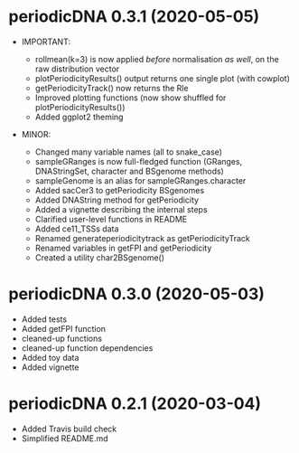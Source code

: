 # periodicDNA 0.3.1 (2020-05-05)  

* IMPORTANT: 
  - rollmean(k=3) is now applied *before* normalisation *as well*, 
      on the raw distribution vector
  - plotPeriodicityResults() output returns one single plot (with cowplot)
  - getPeriodicityTrack() now returns the Rle
  - Improved plotting functions (now show shuffled for plotPeriodicityResults())
  - Added ggplot2 theming

* MINOR:
    * Changed many variable names (all to snake_case)
    * sampleGRanges is now full-fledged function 
        (GRanges, DNAStringSet, character and BSgenome methods)
    * sampleGenome is an alias for sampleGRanges.character
    * Added sacCer3 to getPeriodicity BSgenomes
    * Added DNAString method for getPeriodicity
    * Added a vignette describing the internal steps
    * Clarified user-level functions in README
    * Added ce11_TSSs data
    * Renamed generateperiodicitytrack as getPeriodicityTrack
    * Renamed variables in getFPI and getPeriodicity
    * Created a utility char2BSgenome()

# periodicDNA 0.3.0 (2020-05-03)  

* Added tests
* Added getFPI function
* cleaned-up functions
* cleaned-up function dependencies
* Added toy data
* Added vignette

# periodicDNA 0.2.1 (2020-03-04)  

* Added Travis build check
* Simplified README.md
